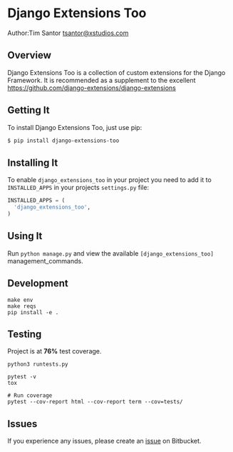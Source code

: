 # Django Extensions Too
Author:Tim Santor <tsantor@xstudios.com>

## Overview
Django Extensions Too is a collection of custom extensions for the Django Framework. It is recommended as a supplement to the excellent https://github.com/django-extensions/django-extensions


## Getting It
To install Django Extensions Too, just use pip:

```bash
$ pip install django-extensions-too
```


## Installing It
To enable `django_extensions_too` in your project you need to add it to `INSTALLED_APPS` in your projects `settings.py` file:

```python
INSTALLED_APPS = (
  'django_extensions_too',
)
```

## Using It
Run `python manage.py` and view the available `[django_extensions_too]` management_commands.

## Development

    make env
    make reqs
    pip install -e .

## Testing
Project is at **76%** test coverage.

    python3 runtests.py

    pytest -v
    tox

    # Run coverage
    pytest --cov-report html --cov-report term --cov=tests/


## Issues
If you experience any issues, please create an [issue](https://bitbucket.org/tsantor/django-extensions-too/issues) on Bitbucket.
